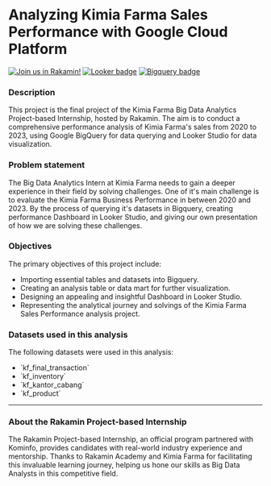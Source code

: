 # Analyzing Kimia Farma Sales Performance with Google Cloud Platform
[![Join us in Rakamin!](https://img.shields.io/badge/Rakamin-program-green)](https://www.rakamin.com/virtual-internship-experience)
[![Looker badge](https://img.shields.io/badge/GCP-Looker_studio-blue)](https://lookerstudio.google.com/)
[![Bigquery badge](https://img.shields.io/badge/GCP-Bigquery-blue)](https://console.cloud.google.com/bigquery)

### Description
This project is the final project of the Kimia Farma Big Data Analytics Project-based Internship, hosted by Rakamin. The aim is to conduct a comprehensive performance analysis of Kimia Farma's sales from 2020 to 2023, using Google BigQuery for data querying and Looker Studio for data visualization.

### Problem statement
The Big Data Analytics Intern at Kimia Farma needs to gain a deeper experience in their field by solving challenges. One of it's main challenge is to evaluate the Kimia Farma Business Performance in between 2020 and 2023. By the process of querying it's datasets in Bigquery, creating performance Dashboard in Looker Studio, and giving our own presentation of how we are solving these challenges.

### Objectives
The primary objectives of this project include:
- Importing essential tables and datasets into Bigquery.
- Creating an analysis table or data mart for further visualization.
- Designing an appealing and insightful Dashboard in Looker Studio.
- Representing the analytical journey and solvings of the Kimia Farma Sales Performance analysis project.

### Datasets used in this analysis
The following datasets were used in this analysis:
- \`kf_final_transaction\`
- \`kf_inventory\`
- \`kf_kantor_cabang\`
- \`kf_product\`

---

### About the Rakamin Project-based Internship
The Rakamin Project-based Internship, an official program partnered with Kominfo, provides candidates with real-world industry experience and mentorship. Thanks to Rakamin Academy and Kimia Farma for facilitating this invaluable learning journey, helping us hone our skills as Big Data Analysts in this competitive field.


